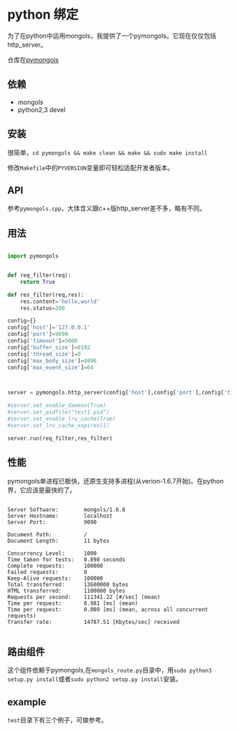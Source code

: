 # python 绑定

为了在python中运用mongols，我提供了一个pymongols。它现在仅仅包括http_server。

仓库在[pymongols](https://github.com/webcpp/pymongols)


## 依赖
- mongols
- python2,3 devel

## 安装

很简单，`cd pymongols && make clean && make && sudo make install`

修改`Makefile`中的`PYVERSION`变量即可轻松适配开发者版本。



## API

参考`pymongols.cpp`，大体含义跟c++版http_server差不多，略有不同。

## 用法

```python

import pymongols


def req_filter(req):
    return True

def res_filter(req,res):
    res.content='hello,world'
    res.status=200

config={}
config['host']='127.0.0.1'
config['port']=9090
config['timeout']=5000
config['buffer_size']=8192
config['thread_size']=0
config['max_body_size']=4096
config['max_event_size']=64



server = pymongols.http_server(config['host'],config['port'],config['timeout'],config['buffer_size'],config['thread_size'],config['max_body_size'],config['max_event_size'])

#server.set_enable_daemon(True)
#server.set_pidfile("test1.pid")
#server.set_enable_lru_cache(True)
#server.set_lru_cache_expires(1)

server.run(req_filter,res_filter)

```

## 性能

pymongols单进程已极快，还原生支持多进程(从verion-1.6.7开始)。在python界，它应该是最快的了。

```text

Server Software:        mongols/1.6.8
Server Hostname:        localhost
Server Port:            9090

Document Path:          /
Document Length:        11 bytes

Concurrency Level:      1000
Time taken for tests:   0.898 seconds
Complete requests:      100000
Failed requests:        0
Keep-Alive requests:    100000
Total transferred:      13600000 bytes
HTML transferred:       1100000 bytes
Requests per second:    111341.22 [#/sec] (mean)
Time per request:       8.981 [ms] (mean)
Time per request:       0.009 [ms] (mean, across all concurrent requests)
Transfer rate:          14787.51 [Kbytes/sec] received


```

## 路由组件

这个组件依赖于pymongols,在`mongols_route.py`目录中，用`sudo python3 setup.py install`或者`sudo python2 setup.py install`安装。


## example

`test`目录下有三个例子，可做参考。